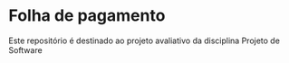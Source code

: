 # Folha de pagamento
Este repositório é destinado ao projeto avaliativo da disciplina Projeto de Software 
